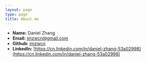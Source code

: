 ```yaml
---
layout: page
type: page
title: About me
---
```


 * **Name:** Daniel Zhang
 * **Email:** [jmzwcn@gmail.com](mailto:jmzwcn@gmail.com)
 * **Github:** [jmzwcn](https://github.com/jmzwcn)
 * **LinkedIn:** [https://cn.linkedin.com/in/daniel-zhang-53a02998](https://cn.linkedin.com/in/daniel-zhang-53a02998)
